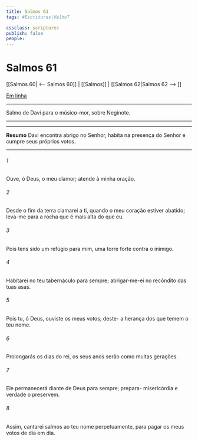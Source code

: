 ```yaml
---
title: Salmos 61
tags: #Escrituras\VelhoT

cssclass: scriptures
publish: false
people:
---
```


# Salmos 61
[[Salmos 60| <-- Salmos 60]] | [[Salmos]] | [[Salmos 62|Salmos 62 --> ]]

[Em linha](https://churchofjesuschrist.org/study/scriptures/ot/ps/61?lang=por)

---
Salmo de Davi para o músico-mor, sobre Neginote.

---

---
__Resumo__
Davi encontra abrigo no Senhor, habita na presença do Senhor e cumpre seus próprios votos.

---
###### 1 
Ouve, ó Deus, o meu clamor; atende à minha oração.

###### 2 
Desde o fim da terra clamarei a ti, quando o meu coração estiver abatido; leva-me para a rocha que é mais alta do que eu.

###### 3 
Pois tens sido um refúgio para mim,  uma torre forte contra o inimigo.

###### 4 
Habitarei no teu tabernáculo para sempre; abrigar-me-ei no recôndito das tuas asas. 

###### 5 
Pois tu, ó Deus, ouviste os meus votos; deste- a herança dos que temem o teu nome.

###### 6 
Prolongarás os dias do rei,  os seus anos serão como muitas gerações.

###### 7 
Ele permanecerá diante de Deus para sempre; prepara- misericórdia e verdade  o preservem.

###### 8 
Assim, cantarei salmos ao teu nome perpetuamente, para pagar os meus votos de dia em dia.


